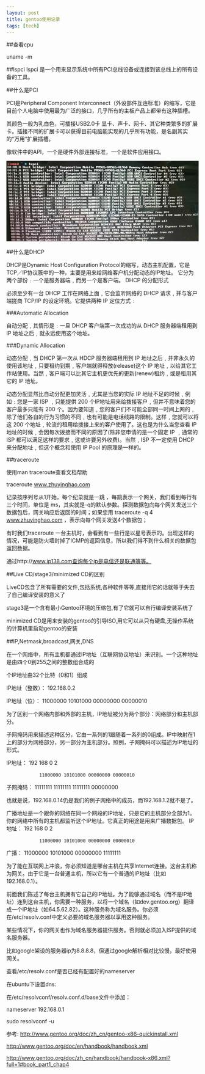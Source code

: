```yaml
---
layout: post
title: gentoo使用记录 
tags: [tech]
---
```


##查看cpu

uname -m

##lspci
lspci 是一个用来显示系统中所有PCI总线设备或连接到该总线上的所有设备的工具。 

##什么是PCI

PCI是Peripheral Component Interconnect（外设部件互连标准）的缩写，它是目前个人电脑中使用最为广泛的接口，几乎所有的主板产品上都带有这种插槽。

其颜色一般为乳白色，可插接USB2.0卡 显卡、声卡、网卡、其它种类繁多的扩展卡。插接不同的扩展卡可以获得目前电脑能实现的几乎所有功能，是名副其实的“万用”扩展插槽。

像软件中的API，一个是硬件外部连接标准，一个是软件应用接口。

![lspci](/images/lspci.jpg)


##什么是DHCP

DHCP是Dynamic Host Configuration Protocol的缩写，动态主机配置，它是TCP／IP协议簇中的一种，主要是用来给网络客户机分配动态的IP地址。
它分为两个部份﹕一个是服务器端﹐而另一个是客户端。
DHCP 的分配形式

必须至少有一台 DHCP 工作在网络上面﹐它会监听网络的 DHCP 请求﹐并与客户端搓商 TCP/IP 的设定环境。它提供两种 IP 定位方式﹕

###Automatic Allocation

自动分配﹐其情形是﹕一旦 DHCP 客户端第一次成功的从 DHCP 服务器端租用到 IP 地址之后﹐就永远使用这个地址。


###Dynamic Allocation

动态分配﹐当 DHCP 第一次从 HDCP 服务器端租用到 IP 地址之后﹐并非永久的使用该地址﹐只要租约到期﹐客户端就得释放(release)这个 IP 地址﹐以给其它工作站使用。当然﹐客户端可以比其它主机更优先的更新(renew)租约﹐或是租用其它的 IP 地址。

动态分配显然比自动分配更加灵活﹐尤其是当您的实际 IP 地址不足的时候﹐例如﹕您是一家 ISP ﹐只能提供 200 个IP地址用来给拨接客户﹐但并不意味着您的客户最多只能有 200 个。因为要知道﹐您的客户们不可能全部同一时间上网的﹐除了他们各自的行为习惯的不同﹐也有可能是电话线路的限制。这样﹐您就可以将这 200 个地址﹐轮流的租用给拨接上来的客户使用了。这也是为什么当您查看 IP 地址的时候﹐会因每次拨接而不同的原因了(除非您申请的是一个固定 IP ﹐通常的 ISP 都可以满足这样的要求﹐这或许要另外收费)。当然﹐ISP 不一定使用 DHCP 来分配地址﹐但这个概念和使用 IP Pool 的原理是一样的。

##traceroute

使用man traceroute查看文档帮助

traceroute www.zhuyinghao.com

记录按序列号从1开始，每个纪录就是一跳 ，每跳表示一个网关，我们看到每行有三个时间，单位是 ms，其实就是-q的默认参数。探测数据包向每个网关发送三个数据包后，网关响应后返回的时间；如果您用 traceroute -q 4 www.zhuyinghao.com ，表示向每个网关发送4个数据包；

有时我们traceroute 一台主机时，会看到有一些行是以星号表示的。出现这样的情况，可能是防火墙封掉了ICMP的返回信息，所以我们得不到什么相关的数据包返回数据。

通过http://www.ip138.com查询每个ip是电信还是联通等等。

##Live CD/stage3/minimized CD的区别


LiveCD包含了所有需要的文件,包括系统,各种软件等等,直接用它的话就等于失去了自己编译安装的意义了

stage3是一个含有最小Gentoo环境的压缩包,有了它就可以自行编译安装系统了

minimized CD是用来安装的gentoo的引导ISO,用它可以从只有硬盘,无操作系统的计算机里启动gentoo的安装

##IP,Netmask,broadcast,网关,DNS

在一个网络中，所有主机都通过IP地址（互联网协议地址）来识别。一个这种地址是由四个0到255之间的整数组合成的

个IP地址由32个比特（0和1）组成

IP地址（整数）：   192.168.0.2

IP地址（位）：     11000000 10101000 00000000 00000010

为了区别一个网络内部和外部的主机，IP地址被分为两个部分：网络部分和主机部分。

子网掩码用来描述这种区分，它由一系列的1跟随着一系列的0组成。IP中映射在1上的部分为网络部分，另一部分为主机部分。照例，子网掩码可以描述为IP地址的形式。

IP地址：        192      168      0         2

				11000000 10101000 00000000 00000010

子网掩码：		11111111 11111111 11111111 00000000

也就是说，192.168.0.14仍是我们的例子网络中的成员，而192.168.1.2就不是了。 


广播地址是一个跟你的网络在同一个网段的IP地址，只是它的主机部分全部为1。你的网络中所有的主机都监听这个IP地址。它真正的用途是用来广播数据包。 
IP地址：		192      168      0         2

				11000000 10101000 00000000 00000010

广播：			11000000 10101000 00000000 11111111

为了能在互联网上冲浪，你必须知道是哪台主机在共享Internet连接。这台主机称为网关。由于它是一台普通主机，所以它有一个普通的IP地址（比如192.168.0.1）。 

前面我们陈述了每台主机拥有它自己的IP地址。为了能够通过域名（而不是IP地址）连到这台主机，你需要一种服务，以将一个域名（如dev.gentoo.org）翻译成一个IP地址（如64.5.62.82）。这种服务称为域名服务。你必须在/etc/resolv.conf中定义必要的域名服务器以享用这种服务。

某些情况下，你的网关也作为域名服务器提供服务。否则就必须加入ISP提供的域名服务器。 


比如google架设的服务器ip为8.8.8.8，但通过google解析相对比较慢，最好使用网关。

查看/etc/resolv.conf是否已经有配置好的nameserver

在ubuntu下设置dns:

在/etc/resolvconf/resolv.conf.d/base文件中添加：

nameserver 192.168.0.1

sudo resolvconf -u




参考:
<http://www.gentoo.org/doc/zh_cn/gentoo-x86-quickinstall.xml>

<http://www.gentoo.org/doc/en/handbook/handbook.xml>

<http://www.gentoo.org/doc/zh_cn/handbook/handbook-x86.xml?full=1#book_part1_chap4>
